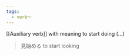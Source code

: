 ```yaml
---
tags:
  - verb〜
---
```

[[Auxiliary verb]] with meaning to start doing (...)

>見始める
>to start looking

